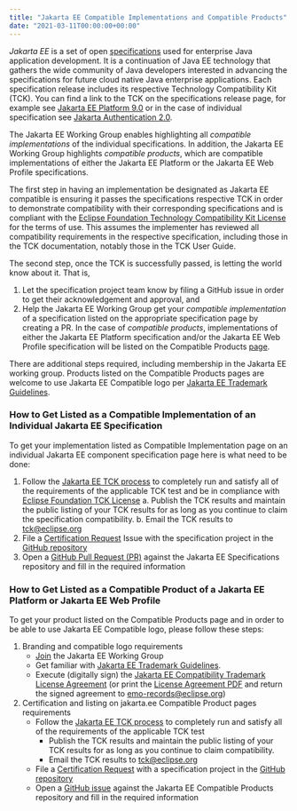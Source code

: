 ```yaml
---
title: "Jakarta EE Compatible Implementations and Compatible Products"
date: "2021-03-11T00:00:00+00:00"
---
```



*Jakarta EE* is a set of open [specifications](https://jakarta.ee/specifications/ "Jakarta EE Specifications") used for enterprise Java application development. It is a continuation of Java EE technology that gathers the wide community of Java developers interested in advancing the specifications for future cloud native Java enterprise applications. Each specification release includes its respective Technology Compatibility Kit (TCK). You can find a link to the TCK on the specifications release page, for example see [Jakarta EE Platform 9.0](https://jakarta.ee/specifications/platform/9/) or in the case of individual specification see [Jakarta Authentication 2.0](https://jakarta.ee/specifications/authentication/2.0/).

The Jakarta EE Working Group enables highlighting all *compatible implementations* of the individual specifications. In addition, the Jakarta EE Working Group highlights *compatible products*, which are compatible implementations of either the Jakarta EE Platform or the Jakarta EE Web Profile specifications. 

The first step in having an implementation be designated as Jakarta EE compatible is ensuring it passes the specifications respective TCK in order to demonstrate compatibility with their corresponding specifications and is compliant with the [Eclipse Foundation Technology Compatibility Kit License](https://www.eclipse.org/legal/tck.php) for the terms of use. This assumes the implementer has reviewed all compatibility requirements in the respective specification, including those in the TCK documentation, notably those in the TCK User Guide.

The second step, once the TCK is successfully passed, is letting the world know about it. That is,  
1.   Let the specification project team know by filing a GitHub issue in order to get their acknowledgement and approval, and 
2.   Help the Jakarta EE Working Group get your *compatible implementation* of a specification listed on the appropriate specification page by creating a PR. In the case of *compatible products*, implementations of either the Jakarta EE Platform specification and/or the Jakarta EE Web Profile specification will be listed on the Compatible Products [page](https://jakarta.ee/compatibility/). 

There are additional steps required, including membership in the Jakarta EE working group. Products listed on the Compatible Products pages are welcome to use Jakarta EE Compatible logo per [Jakarta EE Trademark Guidelines](https://jakarta.ee/legal/trademark_guidelines/).


### How to Get Listed as a Compatible Implementation of an Individual Jakarta EE Specification
 
To get your implementation listed as Compatible Implementation page on an individual Jakarta EE component specification page here is what need to be done:
1.   Follow the [Jakarta EE TCK process](https://jakarta.ee/committees/specification/tckprocess/) to completely run and satisfy all of the requirements of the applicable TCK test and be in compliance with [Eclipse Foundation TCK License](https://www.eclipse.org/legal/tck.php)
	a.	Publish the TCK results and maintain the public listing of your TCK results for as long as you continue to claim the specification compatibility.
	b.	Email the TCK results to [tck@eclipse.org](mailto:tck@eclipse.org)
2.	File a [Certification Request](https://raw.githubusercontent.com/jakartaee/specification-committee/master/compatibility-certification-request.md) Issue with the specification project in the [GitHub repository](https://github.com/eclipse-ee4j/)
3.	Open a [GitHub Pull Request (PR)](https://github.com/jakartaee/specifications/pulls) against the Jakarta EE Specifications repository and fill in the required information


### How to Get Listed as a Compatible Product of a Jakarta EE Platform or Jakarta EE Web Profile 

To get your product listed on the Compatible Products page and in order to be able to use Jakarta EE Compatible logo, please follow these steps:
1.	Branding and compatible logo requirements
	-   [Join](https://jakarta.ee/membership/) the Jakarta EE Working Group
	-   Get familiar with [Jakarta EE Trademark Guidelines](https://jakarta.ee/legal/trademark_guidelines/).
	-   Execute (digitally sign) the [Jakarta EE Compatibility Trademark License Agreement](https://app.hellosign.com/s/DQ9uVw4b) (or print the [License Agreement PDF](https://jakarta.ee/legal/trademark_guidelines/jakarta-ee-trademark-license.pdf) and return the signed agreement to [emo-records@eclipse.org](mailto:emo-records@eclipse.org))
2.	Certification and listing on jakarta.ee Compatible Product pages requirements 
	-   Follow the [Jakarta EE TCK process](https://jakarta.ee/committees/specification/tckprocess/) to completely run and satisfy all of the requirements of the applicable TCK test
		-   Publish the TCK results and maintain the public listing of your TCK results for as long as you continue to claim compatibility.
		-   Email the TCK results to [tck@eclipse.org](mailto:tck@eclipse.org)
	-   File a [Certification Request](https://raw.githubusercontent.com/jakartaee/specification-committee/master/compatibility-certification-request.md) with a specification project in the [GitHub repository](https://github.com/eclipse-ee4j/)
	-   Open a [GitHub issue](https://github.com/jakartaee/jakarta.ee/issues/new?template=compatibility.md) against the Jakarta EE Compatible Products repository and fill in the required information
